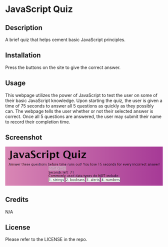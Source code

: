 # JavaScript Quiz

## Description

A brief quiz that helps cement basic JavaScript principles.

## Installation

Press the buttons on the site to give the correct answer.

## Usage

This webpage utilizes the power of JavaScript to test the user on some of their basic JavaScript knowledge. Upon starting the quiz, the user is given a time of 75 seconds to answer all 5 questions as quickly as they possibly can. The webpage tells the user whether or not their selected answer is correct. Once all 5 questions are answered, the user may submit their name to record their completion time.

## Screenshot

![website](./assets/images/screenshot.png)

## Credits

N/A

## License

Please refer to the LICENSE in the repo.